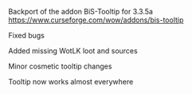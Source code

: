 Backport of the addon BiS-Tooltip for 3.3.5a https://www.curseforge.com/wow/addons/bis-tooltip

Fixed bugs

Added missing WotLK loot and sources

Minor cosmetic tooltip changes

Tooltip now works almost everywhere
